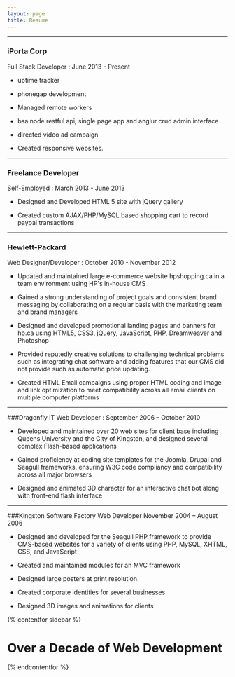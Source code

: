 ```yaml
---
layout: page
title: Resume
---
```

- - -

### iPorta Corp
Full Stack Developer : June 2013 - Present

* uptime tracker

* phonegap development

* Managed remote workers

* bsa node restful api, single page app and anglur crud admin interface

* directed video ad campaign

* Created responsive websites.



- - -
### Freelance Developer
Self-Employed : March 2013 - June 2013

*	Designed and Developed HTML 5 site with jQuery gallery

*	Created custom AJAX/PHP/MySQL based shopping cart to record paypal transactions

- - -
### Hewlett-Packard
Web Designer/Developer : October 2010 - November 2012

*	Updated and maintained large e-commerce website hpshopping.ca in a team environment using HP's in-house CMS

*	Gained a strong understanding of project goals and consistent brand messaging by collaborating on a regular basis with the marketing team and brand managers

*	Designed and developed promotional landing pages and banners for hp.ca using HTML5, CSS3, jQuery, JavaScript, PHP, Dreamweaver and Photoshop

*	Provided reputedly creative solutions to challenging technical problems such as integrating chat software and adding features that our CMS did not provide such as automatic price updating.

*	Created HTML Email campaigns using proper HTML coding and image and link optimization to meet compatibility across all email clients on multiple computer platforms

- - -
###Dragonfly IT
Web Developer : September 2006 – October 2010

*	Developed and maintained over 20 web sites for client base including Queens University and the City of Kingston, and designed several complex Flash-based applications

*	Gained proficiency at coding site templates for the Joomla, Drupal and Seagull frameworks, ensuring W3C code compliancy and compatibility across all major browsers

* Designed and animated 3D character for an interactive chat bot along with front-end flash interface

- - -

###Kingston Software Factory
Web Developer
November 2004 – August 2006

*	Designed and developed for the Seagull PHP framework to provide CMS-based websites for a variety of clients using PHP, MySQL, XHTML, CSS, and JavaScript

*	Created and maintained modules for an MVC framework

*	Designed large posters at print resolution.

*	Created corporate identities for several businesses.

*	Designed 3D images and animations for clients

{% contentfor sidebar %}
<p>
  <h1 class="sidebar__h1 slim">Over a Decade of Web Development</h1>
</p>
{% endcontentfor %}
